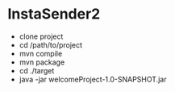 # InstaSender2

* clone project
* cd /path/to/project
* mvn compile
* mvn package
* cd ./target
* java -jar welcomeProject-1.0-SNAPSHOT.jar
    

